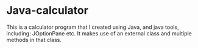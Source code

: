 # Java-calculator
This is a calculator program that I created using Java, and java tools, including: JOptionPane etc.
It makes use of an external class and multiple methods in that class.
